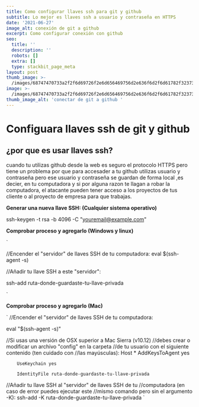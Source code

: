 ```yaml
---
title: Como configurar llaves ssh para git y github
subtitle: Lo mejor es llaves ssh a usuario y contraseña en HTTPS
date: '2021-06-27'
image_alt: conexión de git a github
excerpt: Como configurar conexión con github
seo:
  title: ''
  description: ''
  robots: []
  extra: []
  type: stackbit_page_meta
layout: post
thumb_image: >-
  /images/68747470733a2f2f6d69726f2e6d656469756d2e636f6d2f6d61782f323733322f312a6d74736b3366515f4252656d466964686b656c3364412e706e67.png
image: >-
  /images/68747470733a2f2f6d69726f2e6d656469756d2e636f6d2f6d61782f323733322f312a6d74736b3366515f4252656d466964686b656c3364412e706e67.png
thumb_image_alt: 'conectar de git a github '
---
```

# Configuara llaves ssh de git y github

## ¿por que es usar llaves ssh?

cuando tu utilizas github desde la web es seguro el protocolo HTTPS pero tiene un problema por que para accesader a tu github utilizas usuario y contraseña pero ese usuario y contraseña se guardan de forma local ,es decier, en tu computadora y si por alguna razon te llagan a robar la computadora, el atacante pueden tener acceso a los proyectos de tus cliente o al proyecto de empresa para que trabajas.

**Generar una nueva llave SSH: (Cualquier sistema operativo)**

ssh-keygen -t rsa -b 4096 -C "youremail@example.com"

**Comprobar proceso y agregarlo (Windows y linux)**  

`

//Encender el "servidor" de llaves SSH de tu computadora:
eval $(ssh-agent -s)

//Añadir tu llave SSH a este "servidor":  

ssh-add ruta-donde-guardaste-tu-llave-privada

`

**Comprobar proceso y agregarlo (Mac)**

`
//Encender el "servidor" de llaves SSH de tu computadora:  

eval "$(ssh-agent -s)"

//Si usas una versión de OSX superior a Mac Sierra (v10.12)
//debes crear o modificar un archivo "config" en la carpeta
//de tu usuario con el siguiente contenido (ten cuidado con
//las mayúsculas):
Host *
        AddKeysToAgent yes  
        
        UseKeychain yes  
        
        IdentityFile ruta-donde-guardaste-tu-llave-privada  
        
//Añadir tu llave SSH al "servidor" de llaves SSH de tu
//computadora (en caso de error puedes ejecutar este
//mismo comando pero sin el argumento -K):
ssh-add -K ruta-donde-guardaste-tu-llave-privada
`
